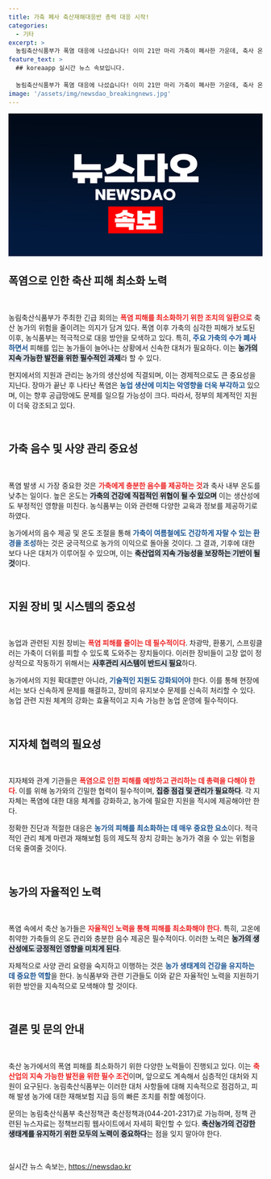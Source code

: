 ```yaml
---
title: 가축 폐사 축산재해대응반 총력 대응 시작!
categories:
  - 기타
excerpt: >
  농림축산식품부가 폭염 대응에 나섰습니다! 이미 21만 마리 가축이 폐사한 가운데, 축사 온도 관리와 시설 지원을 통해 피해 최소화를 목표로 합니다. 농가의 즉각적인 행동이 절실한 지금, 폭염 속 가축들의 안전을 지키기 위한 정부의 강력한 대책을 확인하세요!
feature_text: >
  ## koreaapp 실시간 뉴스 속보입니다.

  농림축산식품부가 폭염 대응에 나섰습니다! 이미 21만 마리 가축이 폐사한 가운데, 축사 온도 관리와 시설 지원을 통해 피해 최소화를 목표로 합니다. 농가의 즉각적인 행동이 절실한 지금, 폭염 속 가축들의 안전을 지키기 위한 정부의 강력한 대책을 확인하세요!
image: '/assets/img/newsdao_breakingnews.jpg'
---
```


<p><img src="/assets/img/newsdao_breakingnews.jpg" alt="koreaapp 속보" /></p>

<h2 data-ke-size="size26">폭염으로 인한 축산 피해 최소화 노력</h2>

<p data-ke-size="size16">&nbsp;</p>

<p>농림축산식품부가 주최한 긴급 회의는 <b><span style="color: #ee2323;">폭염 피해를 최소화하기 위한 조치의 일환으로</span></b> 축산 농가의 위험을 줄이려는 의지가 담겨 있다. 폭염 이후 가축의 심각한 피해가 보도된 이후, 농식품부는 적극적으로 대응 방안을 모색하고 있다. 특히, <b><span style="color: #1a5490;">주요 가축의 수가 폐사하면서</span></b> 피해를 입는 농가들이 늘어나는 상황에서 신속한 대처가 필요하다. 이는 <b><span style="background-color: #21538527;">농가의 지속 가능한 발전을 위한 필수적인 과제</span></b>라 할 수 있다.</p>

<p>현지에서의 지원과 관리는 농가의 생산성에 직결되며, 이는 경제적으로도 큰 중요성을 지닌다. 장마가 끝난 후 나타난 폭염은 <b><span style="color: #1a5490;">농업 생산에 미치는 악영향을 더욱 부각하고</span></b> 있으며, 이는 향후 공급망에도 문제를 일으킬 가능성이 크다. 따라서, 정부의 체계적인 지원이 더욱 강조되고 있다.</p>

<p data-ke-size="size16">&nbsp;</p>

<h2 data-ke-size="size26">가축 음수 및 사양 관리 중요성</h2>

<p data-ke-size="size16">&nbsp;</p>

<p>폭염 발생 시 가장 중요한 것은 <b><span style="color: #ee2323;">가축에게 충분한 음수를 제공하는 것</span></b>과 축사 내부 온도를 낮추는 일이다. 높은 온도는 <b><span style="background-color: #21538527;">가축의 건강에 직접적인 위협이 될 수 있으며</span></b> 이는 생산성에도 부정적인 영향을 미친다. 농식품부는 이와 관련해 다양한 교육과 정보를 제공하기로 하였다.</p>

<p>농가에서의 음수 제공 및 온도 조절을 통해 <b><span style="color: #1a5490;">가축이 여름철에도 건강하게 자랄 수 있는 환경을 조성</span></b>하는 것은 궁극적으로 농가의 이익으로 돌아올 것이다. 그 결과, 기후에 대한 보다 나은 대처가 이루어질 수 있으며, 이는 <b><span style="background-color: #21538527;">축산업의 지속 가능성을 보장하는 기반이 될 것</span></b>이다.</p>

<p data-ke-size="size16">&nbsp;</p>

<h2 data-ke-size="size26">지원 장비 및 시스템의 중요성</h2>

<p data-ke-size="size16">&nbsp;</p>

<p>농업과 관련된 지원 장비는 <b><span style="color: #ee2323;">폭염 피해를 줄이는 데 필수적이다</span></b>. 차광막, 환풍기, 스프링클러는 가축이 더위를 피할 수 있도록 도와주는 장치들이다. 이러한 장비들이 고장 없이 정상적으로 작동하기 위해서는 <b><span style="background-color: #21538527;">사후관리 시스템이 반드시 필요</span></b>하다.</p>

<p>농가에서의 지원 확대뿐만 아니라, <b><span style="color: #1a5490;">기술적인 지원도 강화되어야</span></b> 한다. 이를 통해 현장에서는 보다 신속하게 문제를 해결하고, 장비의 유지보수 문제를 신속히 처리할 수 있다. 농업 관련 지원 체계의 강화는 효율적이고 지속 가능한 농업 운영에 필수적이다.</p>

<p data-ke-size="size16">&nbsp;</p>

<h2 data-ke-size="size26">지자체 협력의 필요성</h2>

<p data-ke-size="size16">&nbsp;</p>

<p>지자체와 관계 기관들은 <b><span style="color: #ee2323;">폭염으로 인한 피해를 예방하고 관리하는 데 총력을 다해야 한다</span></b>. 이를 위해 농가와의 긴밀한 협력이 필수적이며, <b><span style="background-color: #21538527;">집중 점검 및 관리가 필요하다</span></b>. 각 지자체는 폭염에 대한 대응 체계를 강화하고, 농가에 필요한 지원을 적시에 제공해야만 한다.</p>

<p>정확한 진단과 적절한 대응은 <b><span style="color: #1a5490;">농가의 피해를 최소화하는 데 매우 중요한 요소</span></b>이다. 적극적인 관리 체계 마련과 재해보험 등의 제도적 장치 강화는 농가가 겪을 수 있는 위험을 더욱 줄여줄 것이다.</p>

<p data-ke-size="size16">&nbsp;</p>

<h2 data-ke-size="size26">농가의 자율적인 노력</h2>

<p data-ke-size="size16">&nbsp;</p>

<p>폭염 속에서 축산 농가들은 <b><span style="color: #ee2323;">자율적인 노력을 통해 피해를 최소화해야 한다</span></b>. 특히, 고온에 취약한 가축들의 온도 관리와 충분한 음수 제공은 필수적이다. 이러한 노력은 <b><span style="background-color: #21538527;">농가의 생산성에도 긍정적인 영향을 미치게 된다</span></b>.</p>

<p>자체적으로 사양 관리 요령을 숙지하고 이행하는 것은 <b><span style="color: #1a5490;">농가 생태계의 건강을 유지하는 데 중요한 역할</span></b>을 한다. 농식품부와 관련 기관들도 이와 같은 자율적인 노력을 지원하기 위한 방안을 지속적으로 모색해야 할 것이다.</p>

<p data-ke-size="size16">&nbsp;</p>

<h2 data-ke-size="size26">결론 및 문의 안내</h2>

<p data-ke-size="size16">&nbsp;</p>

<p>축산 농가에서의 폭염 피해를 최소화하기 위한 다양한 노력들이 진행되고 있다. 이는 <b><span style="color: #ee2323;">축산업의 지속 가능한 발전을 위한 필수 조건</span></b>이며, 앞으로도 계속해서 심층적인 대처와 지원이 요구된다. 농림축산식품부는 이러한 대처 사항들에 대해 지속적으로 점검하고, 피해 발생 농가에 대한 재해보험 지급 등의 빠른 조치를 취할 예정이다.</p>

<p>문의는 농림축산식품부 축산정책관 축산정책과(044-201-2317)로 가능하며, 정책 관련된 뉴스자료는 정책브리핑 웹사이트에서 자세히 확인할 수 있다. <b><span style="background-color: #21538527;">축산농가의 건강한 생태계를 유지하기 위한 모두의 노력이 중요하다</span></b>는 점을 잊지 말아야 한다.</p>

<p data-ke-size="size16">&nbsp;</p>
실시간 뉴스 속보는, <a href="https://newsdao.kr" rel="dofollow">https://newsdao.kr</a>


